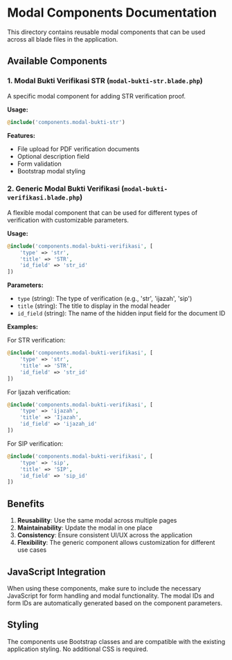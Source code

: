 # Modal Components Documentation

This directory contains reusable modal components that can be used across all blade files in the application.

## Available Components

### 1. Modal Bukti Verifikasi STR (`modal-bukti-str.blade.php`)

A specific modal component for adding STR verification proof.

**Usage:**
```php
@include('components.modal-bukti-str')
```

**Features:**
- File upload for PDF verification documents
- Optional description field
- Form validation
- Bootstrap modal styling

### 2. Generic Modal Bukti Verifikasi (`modal-bukti-verifikasi.blade.php`)

A flexible modal component that can be used for different types of verification with customizable parameters.

**Usage:**
```php
@include('components.modal-bukti-verifikasi', [
    'type' => 'str',
    'title' => 'STR',
    'id_field' => 'str_id'
])
```

**Parameters:**
- `type` (string): The type of verification (e.g., 'str', 'ijazah', 'sip')
- `title` (string): The title to display in the modal header
- `id_field` (string): The name of the hidden input field for the document ID

**Examples:**

For STR verification:
```php
@include('components.modal-bukti-verifikasi', [
    'type' => 'str',
    'title' => 'STR',
    'id_field' => 'str_id'
])
```

For Ijazah verification:
```php
@include('components.modal-bukti-verifikasi', [
    'type' => 'ijazah',
    'title' => 'Ijazah',
    'id_field' => 'ijazah_id'
])
```

For SIP verification:
```php
@include('components.modal-bukti-verifikasi', [
    'type' => 'sip',
    'title' => 'SIP',
    'id_field' => 'sip_id'
])
```

## Benefits

1. **Reusability**: Use the same modal across multiple pages
2. **Maintainability**: Update the modal in one place
3. **Consistency**: Ensure consistent UI/UX across the application
4. **Flexibility**: The generic component allows customization for different use cases

## JavaScript Integration

When using these components, make sure to include the necessary JavaScript for form handling and modal functionality. The modal IDs and form IDs are automatically generated based on the component parameters.

## Styling

The components use Bootstrap classes and are compatible with the existing application styling. No additional CSS is required. 